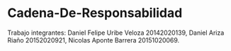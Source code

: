 # Cadena-De-Responsabilidad
Trabajo integrantes: Daniel Felipe Uribe Veloza 20142020139, Daniel Ariza Riaño 20152020921, Nicolas Aponte Barrera 20151020069.
